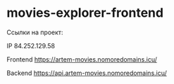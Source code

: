 # movies-explorer-frontend

Ссылки на проект:

IP 84.252.129.58

Frontend https://artem-movies.nomoredomains.icu/

Backend https://api.artem-movies.nomoredomains.icu/